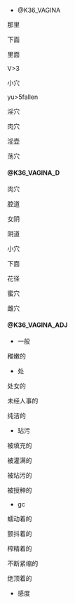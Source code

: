 - @K36_VAGINA

那里

下面

里面

V>3

小穴

yu>5fallen

淫穴

肉穴

淫壶

荡穴

#### @K36_VAGINA_D

肉穴

腔道

女阴

阴道

小穴

下面

花径

蜜穴

雌穴

#### @K36_VAGINA_ADJ

- 一般

稚嫩的

- 处

处女的

未经人事的

纯洁的

- 玷污

被填充的

被灌满的

被玷污的

被授种的

- gc

蠕动着的

颤抖着的

榨精着的

不断紧缩的

绝顶着的

- 感度